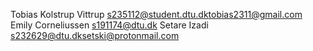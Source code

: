 Tobias Kolstrup Vittrup <s235112@student.dtu.dk><tobias2311@gmail.com>
Emily Corneliussen <s191174@dtu.dk>
Setare Izadi <s232629@dtu.dk><setski@protonmail.com>